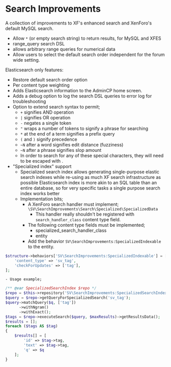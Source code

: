 # Search Improvements

A collection of improvements to XF's enhanced search and XenForo's default MySQL search.

- Allow `*` (or empty search string) to return results, for MySQL and XFES
- range_query search DSL
- allows arbitrary range queries for numerical data
- Allow users to select the default search order independent for the forum wide setting.

Elasticsearch only features:
- Restore default search order option
- Per content type weighting
- Adds Elasticsearch information to the AdminCP home screen.
- Adds a debug option to log the search DSL queries to error log for troubleshooting
- Option to extend search syntax to permit;
    - `+` signifies AND operation
    - `|` signifies OR operation
    - `-` negates a single token
    - `"` wraps a number of tokens to signify a phrase for searching
    - `*` at the end of a term signifies a prefix query
    - `(` and `)` signify precedence
    - `~N` after a word signifies edit distance (fuzziness)
    - `~N` after a phrase signifies slop amount
    - In order to search for any of these special characters, they will need to be escaped with \.
- "Specialized index" support
    - Specialized search index allows generating single-purpose elastic search indexes while re-using as much XF search infrastructure as possible
      Elasticsearch index is more akin to an SQL table than an entire database, so for very specific tasks a single purpose search index works better
    - Implementation bits;
        - A XenForo search handler must implement; `\SV\SearchImprovements\Search\Specialized\SpecializedData`
            - This handler really shouldn't be registered with `search_handler_class` content type field.
        - The following content type fields must be implemented;
          - specialized_search_handler_class
          - entity
        - Add the behavior `SV\SearchImprovements:SpecializedIndexable` to the entity.
```php
$structure->behaviors['SV\SearchImprovements:SpecializedIndexable'] = [
    'content_type' => 'sv_tag',
    'checkForUpdates' => ['tag'],
];
```
    - Usage example;
```php
/** @var SpecializedSearchIndex $repo */
$repo = $this->repository('SV\SearchImprovements:SpecializedSearchIndex');
$query = $repo->getQueryForSpecializedSearch('sv_tag');
$query->matchQuery($q, ['tag'])
      ->withNgram()
      ->withExact();
$tags = $repo->executeSearch($query, $maxResults)->getResultsData();
$results = [];
foreach ($tags AS $tag)
{
    $results[] = [
        'id' => $tag->tag,
        'text' => $tag->tag,
        'q' => $q
    ];
}
  ```
  